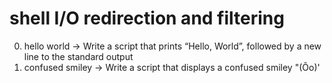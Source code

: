 # shell I/O redirection and filtering 
0. hello world -> Write a script that prints “Hello, World”, followed by a new line to the standard output
1. confused smiley -> Write a script that displays a confused smiley "(Ôo)'
